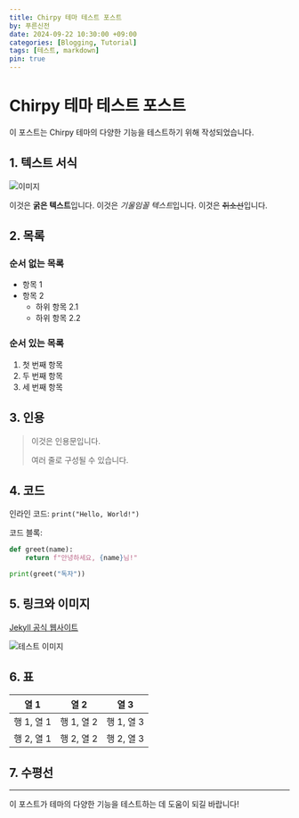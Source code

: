 ```yaml
---
title: Chirpy 테마 테스트 포스트
by: 푸른신전
date: 2024-09-22 10:30:00 +09:00
categories: [Blogging, Tutorial]
tags: [테스트, markdown]
pin: true
---
```


# Chirpy 테마 테스트 포스트

이 포스트는 Chirpy 테마의 다양한 기능을 테스트하기 위해 작성되었습니다.

## 1. 텍스트 서식

![이미지](https://cdn.pixabay.com/photo/2024/04/09/22/28/trees-8686902_1280.jpg)

이것은 **굵은 텍스트**입니다.
이것은 *기울임꼴 텍스트*입니다.
이것은 ~~취소선~~입니다.

## 2. 목록

### 순서 없는 목록

- 항목 1
- 항목 2
  - 하위 항목 2.1
  - 하위 항목 2.2

### 순서 있는 목록

1. 첫 번째 항목
2. 두 번째 항목
3. 세 번째 항목

## 3. 인용

> 이것은 인용문입니다.
> 
> 여러 줄로 구성될 수 있습니다.

## 4. 코드

인라인 코드: `print("Hello, World!")`

코드 블록:

```python
def greet(name):
    return f"안녕하세요, {name}님!"

print(greet("독자"))
```

## 5. 링크와 이미지

[Jekyll 공식 웹사이트](https://jekyllrb.com/)

![테스트 이미지](https://via.placeholder.com/350x150)

## 6. 표

| 열 1 | 열 2 | 열 3 |
|------|------|------|
| 행 1, 열 1 | 행 1, 열 2 | 행 1, 열 3 |
| 행 2, 열 1 | 행 2, 열 2 | 행 2, 열 3 |

## 7. 수평선

---

이 포스트가 테마의 다양한 기능을 테스트하는 데 도움이 되길 바랍니다!